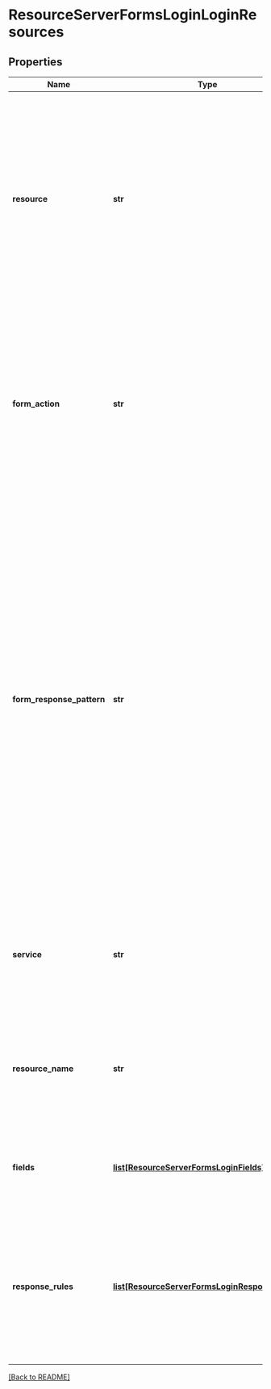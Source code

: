 # ResourceServerFormsLoginLoginResources


## Properties

Name | Type | Description | Notes
------------ | ------------- | ------------- | -------------
**resource** | **str** | This entry specifies a pattern that uniquely identifies requests for an application&#39;s login page. The page will then be intercepted to begin the forms-login sign-on process. The pattern provided is compared to the request URI.  | [optional] 
**form_action** | **str** | This entry specifies a pattern that identifies which form contained in the intercepted page is the login form. The matching is performed based on the &#x60;action&#x60; attribute of the HTML &#x60;&lt;form&gt;&#x60; node.  | [optional] 
**form_response_pattern** | **str** | This optional entry specifies a pattern which is used to determine if the page contains the login form or not. If the page content does not include this pattern, it will be returned to the client. By default, the gateway will only examine the first 32,768 bytes of the response for the pattern. Because the pattern is checked against the entire cached response it will usually start and end with a &#39;*&#39;.  | [optional] 
**service** | **str** | The name of the credential service which is used to store and retrieve credentials for this resource.  | [optional] 
**resource_name** | **str** | The resource name which will be used when making requests to the configured credential service.  | [optional] 
**fields** | [**list[ResourceServerFormsLoginFields]**](ResourceServerFormsLoginFields.md) | This entry is a list of the form fields which are need to complete the form-based login.  | [optional] 
**response_rules** | [**list[ResourceServerFormsLoginResponseRules]**](ResourceServerFormsLoginResponseRules.md) | A list of rules which are used to determine if the forms-based was successful or not. These rules are evaluated in the order they are provided here.  | [optional] 

[[Back to README]](../README.md)




